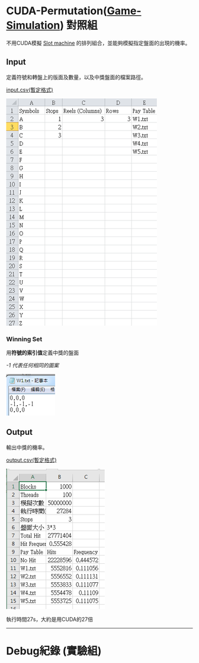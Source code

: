 # CUDA-Permutation([Game-Simulation](https://github.com/Li-AnLin/Game-Simulation)) 對照組

不用CUDA模擬 [Slot machine](https://www.slotsmillion.com/en/games/) 的排列組合，並能夠模擬指定盤面的出現的機率。

## Input

定義符號和轉盤上的版面及數量，以及中獎盤面的檔案路徑。

[input.csv(暫定格式)](data/input.csv)

![input.csv](data/ScreenShot/input.png)


### Winning Set

用**符號的索引值**定義中獎的盤面

*-1 代表任何相同的圖案*

![W1.txt](data/ScreenShot/W1.png)

## Output

輸出中獎的機率。

[output.csv(暫定格式)](data/output.csv)

![output.csv](data/ScreenShot/output(without_CUDA).PNG)

執行時間27s，大約是用CUDA的27倍  

---------------------------------------------
# Debug紀錄 (實驗組)

